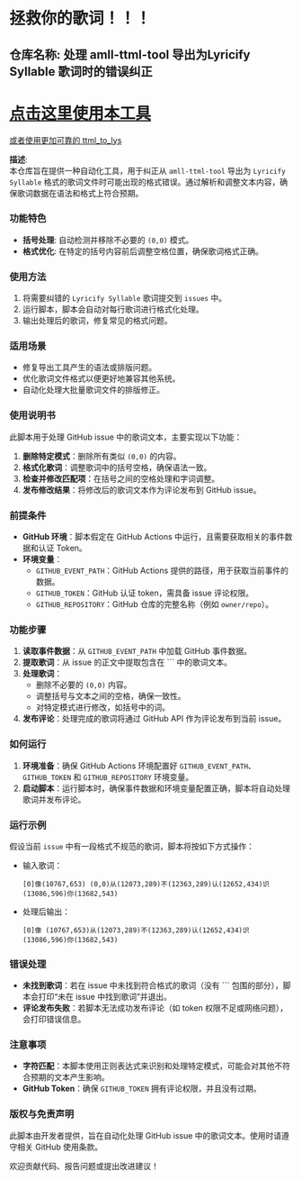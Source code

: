 # 拯救你的歌词！！！

## **仓库名称**: 处理 amll-ttml-tool 导出为Lyricify Syllable 歌词时的错误纠正

# [点击这里使用本工具](https://github.com/HKLHaoBin/amll-ttml-tool-export-fix-for-Lyricify-Syllable-lyrics/issues/new/choose)

[或者使用更加可靠的 ttml_to_lys ](https://github.com/HKLHaoBin/ttml_to_lys)


**描述**:  
本仓库旨在提供一种自动化工具，用于纠正从 `amll-ttml-tool` 导出为 `Lyricify Syllable` 格式的歌词文件时可能出现的格式错误。通过解析和调整文本内容，确保歌词数据在语法和格式上符合预期。

### 功能特色
- **括号处理**: 自动检测并移除不必要的 `(0,0)` 模式。
- **格式优化**: 在特定的括号内容前后调整空格位置，确保歌词格式正确。

### 使用方法
1. 将需要纠错的 `Lyricify Syllable` 歌词提交到 `issues` 中。
2. 运行脚本，脚本会自动对每行歌词进行格式化处理。
3. 输出处理后的歌词，修复常见的格式问题。

### 适用场景
- 修复导出工具产生的语法或排版问题。
- 优化歌词文件格式以便更好地兼容其他系统。
- 自动化处理大批量歌词文件的排版修正。

### 使用说明书

此脚本用于处理 GitHub issue 中的歌词文本，主要实现以下功能：

1. **删除特定模式**：删除所有类似 `(0,0)` 的内容。
2. **格式化歌词**：调整歌词中的括号空格，确保语法一致。
3. **检查并修改匹配项**：在括号之间的空格处理和字词调整。
4. **发布修改结果**：将修改后的歌词文本作为评论发布到 GitHub issue。

### 前提条件

- **GitHub 环境**：脚本假定在 GitHub Actions 中运行，且需要获取相关的事件数据和认证 Token。
- **环境变量**：
  - `GITHUB_EVENT_PATH`：GitHub Actions 提供的路径，用于获取当前事件的数据。
  - `GITHUB_TOKEN`：GitHub 认证 token，需具备 issue 评论权限。
  - `GITHUB_REPOSITORY`：GitHub 仓库的完整名称（例如 `owner/repo`）。
  
### 功能步骤

1. **读取事件数据**：从 `GITHUB_EVENT_PATH` 中加载 GitHub 事件数据。
2. **提取歌词**：从 issue 的正文中提取包含在 ``` 中的歌词文本。
3. **处理歌词**：
   - 删除不必要的 `(0,0)` 内容。
   - 调整括号与文本之间的空格，确保一致性。
   - 对特定模式进行修改，如括号中的词。
4. **发布评论**：处理完成的歌词将通过 GitHub API 作为评论发布到当前 issue。

### 如何运行

1. **环境准备**：确保 GitHub Actions 环境配置好 `GITHUB_EVENT_PATH`、`GITHUB_TOKEN` 和 `GITHUB_REPOSITORY` 环境变量。
2. **启动脚本**：运行脚本时，确保事件数据和环境变量配置正确，脚本将自动处理歌词并发布评论。

### 运行示例

假设当前 `issue` 中有一段格式不规范的歌词，脚本将按如下方式操作：

- 输入歌词：
  ```
  [0]像(10767,653) (0,0)从(12073,289)不(12363,289)认(12652,434)识(13086,596)你(13682,543)
  ```

- 处理后输出：
  ```
  [0]像 (10767,653)从(12073,289)不(12363,289)认(12652,434)识(13086,596)你(13682,543)
  ```

### 错误处理

- **未找到歌词**：若在 issue 中未找到符合格式的歌词（没有 ``` 包围的部分），脚本会打印“未在 issue 中找到歌词”并退出。
- **评论发布失败**：若脚本无法成功发布评论（如 token 权限不足或网络问题），会打印错误信息。

### 注意事项

- **字符匹配**：本脚本使用正则表达式来识别和处理特定模式，可能会对其他不符合预期的文本产生影响。
- **GitHub Token**：确保 `GITHUB_TOKEN` 拥有评论权限，并且没有过期。

### 版权与免责声明

此脚本由开发者提供，旨在自动化处理 GitHub issue 中的歌词文本。使用时请遵守相关 GitHub 使用条款。

欢迎贡献代码、报告问题或提出改进建议！

